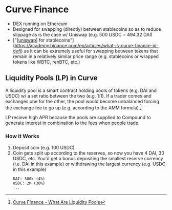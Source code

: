 # Curve Finance

* DEX running on Ethereum
* Designed for swapping (directly) between stablecoins so as to reduce slippage as is the case w/ Uniswap (e.g. 500 USDC = 494.32 DAI)
* ["[[uniswap]] for stablecoins"](https://academy.binance.com/en/articles/what-is-curve-finance-in-defi) as it can be extremely useful for swapping between tokens that remain in a relatively similar price range (e.g. stablecoins or wrapped tokens like WBTC, renBTC, etc.)

## Liquidity Pools (LP) in Curve

A liquidity pool is a smart contract holding pools of tokens (e.g. DAI and USDC) w/ a set ratio between the two (e.g. 1:1). If a trader comes and exchanges one for the other, the pool would become unbalanced forcing the exchange fee to go up (e.g.  according to the AMM formula).[^1]

LP recieve high APR because the pools are supplied to Compound to generate interest in combination to the fees when people trade.

### How it Works

1. Deposit coin (e.g. 100 USDC)
2. Coin gets split up according to the reserves, so now you have 4 DAI, 30 USDC, etc. You'd get a bonus depositing the smallest reserve currency (i.e. DAI in this example) or withdrawing the largest currency (e.g. USDC in this example)
    ```
    DAI: 300k (4%)
    USDC: 2M (30%)
    ...
    ```

[^1]: [Curve Finance - What Are Liquidity Pools](https://resources.curve.fi/base-features/understanding-curve#what-are-liquidity-pools)

[//begin]: # "Autogenerated link references for markdown compatibility"
[uniswap]: uniswap "Uniswap (V1)"
[//end]: # "Autogenerated link references"
